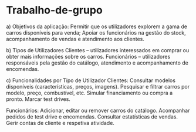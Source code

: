 # Trabalho-de-grupo

a) Objetivos da aplicação: 
Permitir que os utilizadores explorem a gama de carros disponíveis para venda; Apoiar os funcionários na gestão do stock, acompanhamento de vendas e atendimento aos clientes.

b) Tipos de Utilizadores
Clientes – utilizadores interessados em comprar ou obter mais informações sobre os carros.
Funcionários – utilizadores responsáveis pela gestão do catálogo, atendimento e acompanhamento de encomendas.

c) Funcionalidades por Tipo de Utilizador
Clientes:
Consultar modelos disponíveis (características, preços, imagens).
Pesquisar e filtrar carros por modelo, preço, combustível, etc.
Simular financiamento ou compra a pronto.
Marcar test drives.

Funcionários:
Adicionar, editar ou remover carros do catálogo.
Acompanhar pedidos de test drive e encomendas.
Consultar estatísticas de vendas.
Gerir contas de cliente e respetiva atividade.

